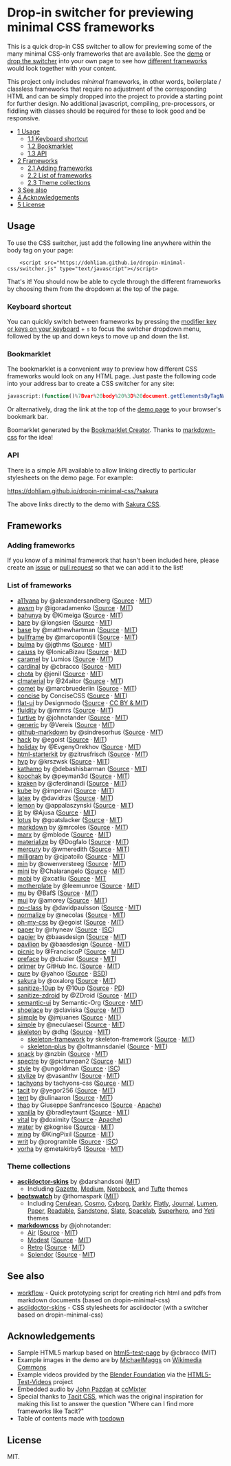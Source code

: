 # Drop-in switcher for previewing minimal CSS frameworks

This is a quick drop-in CSS switcher to allow for previewing some of the many minimal CSS-only frameworks that are available. See the [demo](https://dohliam.github.io/dropin-minimal-css) or [drop the switcher](#usage) into your own page to see how [different frameworks](#list-of-frameworks) would look together with your content.

This project only includes _minimal_ frameworks, in other words, boilerplate / classless frameworks that require no adjustment of the corresponding HTML and can be simply dropped into the project to provide a starting point for further design. No additional javascript, compiling, pre-processors, or fiddling with classes should be required for these to look good and be responsive.

* [1 Usage](#usage)
  * [1.1 Keyboard shortcut](#keyboard-shortcut)
  * [1.2 Bookmarklet](#bookmarklet)
  * [1.3 API](#api)
* [2 Frameworks](#frameworks)
  * [2.1 Adding frameworks](#adding-frameworks)
  * [2.2 List of frameworks](#list-of-frameworks)
  * [2.3 Theme collections](#theme-collections)
* [3 See also](#see-also)
* [4 Acknowledgements](#acknowledgements)
* [5 License](#license)

## Usage

To use the CSS switcher, just add the following line anywhere within the body tag on your page:

        <script src="https://dohliam.github.io/dropin-minimal-css/switcher.js" type="text/javascript"></script>

That's it! You should now be able to cycle through the different frameworks by choosing them from the dropdown at the top of the page.

### Keyboard shortcut

You can quickly switch between frameworks by pressing the [modifier key or keys on your keyboard](https://github.com/dohliam/xsampa#access-keys) + `s` to focus the switcher dropdown menu, followed by the up and down keys to move up and down the list.

### Bookmarklet

The bookmarklet is a convenient way to preview how different CSS frameworks would look on any HTML page. Just paste the following code into your address bar to create a CSS switcher for any site:

```javascript
javascript:(function()%7Bvar%20body%20%3D%20document.getElementsByTagName('body')%5B0%5D%3Bscript%20%3D%20document.createElement('script')%3Bscript.type%3D%20'text%2Fjavascript'%3Bscript.src%3D%20'https%3A%2F%2Fdohliam.github.io%2Fdropin-minimal-css%2Fswitcher.js'%3Bbody.appendChild(script)%7D)()
```

Or alternatively, drag the link at the top of the [demo page](https://dohliam.github.io/dropin-minimal-css) to your browser's bookmark bar.

Boomarklet generated by the [Bookmarklet Creator](http://mrcoles.com/bookmarklet/). Thanks to [markdown-css](https://github.com/mrcoles/markdown-css) for the idea!

### API

There is a simple API available to allow linking directly to particular stylesheets on the demo page. For example:

https://dohliam.github.io/dropin-minimal-css/?sakura

The above links directly to the demo with [Sakura CSS](https://dohliam.github.io/dropin-minimal-css/?sakura).

## Frameworks

### Adding frameworks

If you know of a minimal framework that hasn't been included here, please create an [issue](https://github.com/dohliam/dropin-minimal-css/issues) or [pull request](https://github.com/dohliam/dropin-minimal-css/pulls) so that we can add it to the list!

### List of frameworks

* [a11yana](https://dohliam.github.io/dropin-minimal-css/?a11yana) by @alexandersandberg ([Source](https://github.com/alexandersandberg/a11yana) · [MIT](https://github.com/alexandersandberg/a11yana/blob/master/LICENSE.md))
* [awsm](https://dohliam.github.io/dropin-minimal-css/?awsm) by @igoradamenko ([Source](https://github.com/igoradamenko/awsm.css) · [MIT](https://github.com/igoradamenko/awsm.css/blob/master/LICENSE.md))
* [bahunya](https://dohliam.github.io/dropin-minimal-css/?bahunya) by @Kimeiga ([Source](https://github.com/Kimeiga/bahunya) · [MIT](https://github.com/Kimeiga/bahunya/blob/master/LICENSE))
* [bare](https://dohliam.github.io/dropin-minimal-css/?bare) by @longsien ([Source](https://github.com/longsien/BareCSS) · [MIT](https://github.com/longsien/BareCSS/blob/master/LICENSE))
* [base](https://dohliam.github.io/dropin-minimal-css/?base) by @matthewhartman ([Source](https://github.com/matthewhartman/base) · [MIT](https://github.com/matthewhartman/base#license))
* [bullframe](https://dohliam.github.io/dropin-minimal-css/?bullframe) by @marcopontili ([Source](https://github.com/marcopontili/bullframe.css) · [MIT](http://opensource.org/licenses/MIT))
* [bulma](https://dohliam.github.io/dropin-minimal-css/?bulma) by @jgthms ([Source](https://github.com/jgthms/bulma) · [MIT](https://github.com/jgthms/bulma/blob/master/LICENSE))
* [caiuss](https://dohliam.github.io/dropin-minimal-css/?caiuss) by @IonicaBizau ([Source](https://github.com/IonicaBizau/CaiuSS) · [MIT](http://showalicense.com/?fullname=Ionic%C4%83%20Biz%C4%83u%20%3Cbizauionica%40gmail.com%3E%20(http%3A%2F%2Fionicabizau.net)&year=2015#license-mit))
* [caramel](https://dohliam.github.io/dropin-minimal-css/?caramel) by Lumios ([Source](https://github.com/lumios/caramel) · [MIT](https://github.com/lumios/caramel/blob/master/LICENSE))
* [cardinal](https://dohliam.github.io/dropin-minimal-css/?cardinal) by @cbracco ([Source](https://github.com/cardinalcss/cardinalcss) · [MIT](https://github.com/cardinalcss/cardinalcss/blob/master/LICENSE.md))
* [chota](https://dohliam.github.io/dropin-minimal-css/?chota) by @jenil ([Source](https://github.com/jenil/chota) · [MIT](https://github.com/jenil/chota/blob/master/LICENSE))
* [clmaterial](https://dohliam.github.io/dropin-minimal-css/?clmaterial) by @24aitor ([Source](https://github.com/24aitor/CLMaterial) · [MIT](https://github.com/24aitor/CLMaterial/blob/master/LICENSE))
* [comet](https://dohliam.github.io/dropin-minimal-css/?comet) by @marcbruederlin ([Source](https://github.com/marcbruederlin/comet) · [MIT](https://github.com/marcbruederlin/comet/blob/master/LICENSE))
* [concise](https://dohliam.github.io/dropin-minimal-css/?concise) by ConciseCSS ([Source](https://github.com/ConciseCSS/concise.css) · [MIT](https://github.com/ConciseCSS/concise.css/blob/master/LICENSE))
* [flat-ui](https://dohliam.github.io/dropin-minimal-css/?flat-ui) by Designmodo ([Source](https://github.com/designmodo/Flat-UI) · [CC BY & MIT](https://github.com/designmodo/Flat-UI#copyright-and-license))
* [fluidity](https://dohliam.github.io/dropin-minimal-css/?fluidity) by @mrmrs ([Source](https://github.com/mrmrs/fluidity) · [MIT](https://github.com/mrmrs/fluidity/blob/master/README.md))
* [furtive](https://dohliam.github.io/dropin-minimal-css/?furtive) by @johnotander ([Source](https://github.com/johnotander/furtive) · [MIT](https://github.com/johnotander/furtive/blob/master/LICENSE))
* [generic](https://dohliam.github.io/dropin-minimal-css/?generic) by @Vereis ([Source](https://github.com/Vereis/generic.css) · [MIT](https://github.com/Vereis/generic.css))
* [github-markdown](https://dohliam.github.io/dropin-minimal-css/?github-markdown) by @sindresorhus ([Source](https://github.com/sindresorhus/github-markdown-css) · [MIT](https://github.com/sindresorhus/github-markdown-css/blob/gh-pages/license))
* [hack](https://dohliam.github.io/dropin-minimal-css/?hack) by @egoist ([Source](https://github.com/egoist/hack) · [MIT](https://github.com/egoist/hack/blob/master/LICENSE))
* [holiday](https://dohliam.github.io/dropin-minimal-css/?holiday) by @EvgenyOrekhov ([Source](https://github.com/EvgenyOrekhov/holiday.css) · [MIT](https://github.com/EvgenyOrekhov/holiday.css/blob/master/LICENSE))
* [html-starterkit](https://dohliam.github.io/dropin-minimal-css/?html-starterkit) by @zitrusfrisch ([Source](https://github.com/zitrusfrisch/HTML-StarterKit) · [MIT](https://github.com/zitrusfrisch/HTML-StarterKit#its-free))
* [hyp](https://dohliam.github.io/dropin-minimal-css/?hyp) by @krszwsk ([Source](https://github.com/krszwsk/hyp) · [MIT](https://github.com/krszwsk/hyp/blob/master/LICENSE))
* [kathamo](https://dohliam.github.io/dropin-minimal-css/?kathamo) by @debashisbarman ([Source](https://github.com/kathamo/Kathamo) · [MIT](https://github.com/kathamo/Kathamo/blob/master/LICENSE))
* [koochak](https://dohliam.github.io/dropin-minimal-css/?koochak) by @peyman3d ([Source](https://github.com/peyman3d/koochak) · [MIT](https://github.com/peyman3d/koochak/blob/master/LICENSE))
* [kraken](https://dohliam.github.io/dropin-minimal-css/?kraken) by @cferdinandi ([Source](https://github.com/cferdinandi/kraken) · [MIT](https://github.com/cferdinandi/kraken/blob/master/LICENSE.md))
* [kube](https://dohliam.github.io/dropin-minimal-css/?kube) by @imperavi ([Source](https://github.com/imperavi/kube) · [MIT](https://github.com/imperavi/kube/blob/master/LICENSE))
* [latex](https://dohliam.github.io/dropin-minimal-css/?latex) by @davidrzs ([Source](https://github.com/davidrzs/latexcss) · [MIT](https://github.com/davidrzs/latexcss/blob/master/LICENSE))
* [lemon](https://dohliam.github.io/dropin-minimal-css/?lemon) by @appalaszynski ([Source](https://github.com/appalaszynski/lemon) · [MIT](https://github.com/appalaszynski/lemon/blob/master/LICENSE))
* [lit](https://dohliam.github.io/dropin-minimal-css/?lit) by @Ajusa ([Source](https://github.com/Ajusa/lit) · [MIT](https://github.com/Ajusa/lit/blob/master/LICENSE))
* [lotus](https://dohliam.github.io/dropin-minimal-css/?lotus) by @goatslacker ([Source](https://github.com/goatslacker/lotus.css) · [MIT](https://github.com/goatslacker/lotus.css#license))
* [markdown](https://dohliam.github.io/dropin-minimal-css/?markdown) by @mrcoles ([Source](https://github.com/mrcoles/markdown-css) · [MIT](https://github.com/mrcoles/markdown-css/blob/master/license.txt))
* [marx](https://dohliam.github.io/dropin-minimal-css/?marx) by @mblode ([Source](https://github.com/mblode/marx) · [MIT](https://github.com/mblode/marx/blob/master/LICENSE.md))
* [materialize](https://dohliam.github.io/dropin-minimal-css/?materialize) by @Dogfalo ([Source](https://github.com/Dogfalo/materialize) · [MIT](https://github.com/Dogfalo/materialize/blob/v1-dev/LICENSE))
* [mercury](https://dohliam.github.io/dropin-minimal-css/?mercury) by @wmeredith ([Source](https://github.com/wmeredith/MercuryCSS) · [MIT](https://github.com/wmeredith/MercuryCSS/blob/master/LICENSE))
* [milligram](https://dohliam.github.io/dropin-minimal-css/?milligram) by @cjpatoilo ([Source](https://github.com/milligram/milligram) · [MIT](http://cjpatoilo.mit-license.org/))
* [min](https://dohliam.github.io/dropin-minimal-css/?min) by @owenversteeg ([Source](https://github.com/owenversteeg/min) · [MIT](https://github.com/owenversteeg/min#license))
* [mini](https://dohliam.github.io/dropin-minimal-css/?mini) by @Chalarangelo ([Source](https://github.com/Chalarangelo/mini.css) · [MIT](https://github.com/Chalarangelo/mini.css/blob/master/LICENSE))
* [mobi](https://dohliam.github.io/dropin-minimal-css/?mobi) by @xcatliu ([Source](https://github.com/mobi-css/mobi.css) · [MIT](https://github.com/mobi-css/mobi.css/blob/master/LICENSE)
* [motherplate](https://dohliam.github.io/dropin-minimal-css/?motherplate) by @leemunroe ([Source](https://github.com/leemunroe/motherplate) · [MIT](https://github.com/leemunroe/motherplate/blob/master/LICENSE))
* [mu](https://dohliam.github.io/dropin-minimal-css/?mu) by @BafS ([Source](https://github.com/BafS/mu) · [MIT](https://github.com/BafS/mu/blob/gh-pages/LICENSE))
* [mui](https://dohliam.github.io/dropin-minimal-css/?mui) by @amorey ([Source](https://github.com/muicss/mui) · [MIT](https://github.com/muicss/mui/blob/master/LICENSE.txt))
* [no-class](https://dohliam.github.io/dropin-minimal-css/?no-class) by @davidpaulsson ([Source](https://github.com/davidpaulsson/no-class) · [MIT](https://github.com/davidpaulsson/no-class/blob/master/LICENSE.txt))
* [normalize](https://dohliam.github.io/dropin-minimal-css/?normalize) by @necolas ([Source](https://github.com/necolas/normalize.css) · [MIT](https://github.com/necolas/normalize.css/blob/master/LICENSE.md))
* [oh-my-css](https://dohliam.github.io/dropin-minimal-css/?oh-my-css) by @egoist ([Source](https://github.com/egoist/oh-my-css) · [MIT](https://github.com/egoist/oh-my-css/blob/gh-pages/LICENSE))
* [paper](https://dohliam.github.io/dropin-minimal-css/?paper) by @rhyneav ([Source](https://github.com/papercss/papercss) · [ISC](https://github.com/papercss/papercss/blob/master/license))
* [papier](https://dohliam.github.io/dropin-minimal-css/?papier) by @baasdesign ([Source](https://github.com/alexanderGugel/papier) · [MIT](https://github.com/alexanderGugel/papier/blob/master/LICENSE.md))
* [pavilion](https://dohliam.github.io/dropin-minimal-css/?pavilion) by @baasdesign ([Source](https://github.com/getpavilion/pavilion) · [MIT](https://github.com/getpavilion/pavilion/blob/master/license))
* [picnic](https://dohliam.github.io/dropin-minimal-css/?picnic) by @FranciscoP ([Source](https://github.com/picnicss/picnic) · [MIT](https://github.com/picnicss/picnic/blob/master/LICENSE))
* [preface](https://dohliam.github.io/dropin-minimal-css/?preface) by @cluzier ([Source](https://github.com/cluzier/PrefaceCSS) · [MIT](https://github.com/cluzier/PrefaceCSS/blob/master/LICENSE))
* [primer](https://dohliam.github.io/dropin-minimal-css/?primer) by GitHub Inc. ([Source](https://github.com/primer/css) · [MIT](https://github.com/primer/css/blob/master/LICENSE))
* [pure](https://dohliam.github.io/dropin-minimal-css/?pure) by @yahoo ([Source](https://github.com/yahoo/pure/) · [BSD](https://github.com/yahoo/pure/blob/master/LICENSE.md))
* [sakura](https://dohliam.github.io/dropin-minimal-css/?sakura) by @oxalorg ([Source](https://github.com/oxalorg/sakura) · [MIT](https://github.com/oxalorg/sakura/blob/master/LICENSE.txt))
* [sanitize-10up](https://dohliam.github.io/dropin-minimal-css/?sanitize-10up) by @10up ([Source](https://github.com/10up/sanitize.css) · [PD](https://github.com/10up/sanitize.css/blob/master/LICENSE.md))
* [sanitize-zdroid](https://dohliam.github.io/dropin-minimal-css/?sanitize-zdroid) by @ZDroid ([Source](https://github.com/ZDroid/sanitize.css) · [MIT](https://github.com/ZDroid/sanitize.css/blob/master/LICENSE.md))
* [semantic-ui](https://dohliam.github.io/dropin-minimal-css/?semantic-ui) by Semantic-Org ([Source](https://github.com/semantic-org/semantic-ui) · [MIT](https://github.com/Semantic-Org/Semantic-UI/blob/master/LICENSE.md))
* [shoelace](https://dohliam.github.io/dropin-minimal-css/?shoelace) by @claviska ([Source](https://github.com/claviska/shoelace-css) · [MIT](https://github.com/claviska/shoelace-css/blob/master/LICENSE.md))
* [siimple](https://dohliam.github.io/dropin-minimal-css/?siimple) by @jmjuanes ([Source](https://github.com/siimple/siimple) · [MIT](https://github.com/siimple/siimple/blob/master/LICENSE.md))
* [simple](https://dohliam.github.io/dropin-minimal-css/?simple) by @neculaesei ([Source](https://github.com/neculaesei/simplecss) · [MIT](http://opensource.org/licenses/mit-license.php))
* [skeleton](https://dohliam.github.io/dropin-minimal-css/?skeleton) by @dhg ([Source](https://github.com/dhg/Skeleton) · [MIT](https://github.com/dhg/Skeleton/blob/master/LICENSE.md))
  * [skeleton-framework](https://dohliam.github.io/dropin-minimal-css/?skeleton-framework) by skeleton-framework ([Source](https://github.com/skeleton-framework/skeleton-framework) · [MIT](https://github.com/skeleton-framework/skeleton-framework/blob/master/LICENSE))
  * [skeleton-plus](https://dohliam.github.io/dropin-minimal-css/?skeleton-plus) by @oltmannsdaniel ([Source](https://github.com/oltmannsdaniel/skeleton-plus) · [MIT](https://github.com/oltmannsdaniel/skeleton-plus/blob/master/LICENSE))
* [snack](https://dohliam.github.io/dropin-minimal-css/?snack) by @nzbin ([Source](https://github.com/snack-ui/snack) · [MIT](https://github.com/snack-ui/snack/blob/master/LICENSE))
* [spectre](https://dohliam.github.io/dropin-minimal-css/?spectre) by @picturepan2 ([Source](https://github.com/picturepan2/spectre) · [MIT](https://github.com/picturepan2/spectre/blob/master/LICENSE))
* [style](https://dohliam.github.io/dropin-minimal-css/?style) by @ungoldman ([Source](https://github.com/ungoldman/style.css) · [ISC](https://github.com/ungoldman/style.css/blob/master/license.md))
* [stylize](https://dohliam.github.io/dropin-minimal-css/?stylize) by @vasanthv ([Source](https://github.com/vasanthv/stylize.css) · [MIT](https://github.com/vasanthv/stylize.css/blob/master/LICENSE))
* [tachyons](https://dohliam.github.io/dropin-minimal-css/?tachyons) by tachyons-css ([Source](https://github.com/tachyons-css/tachyons/) · [MIT](https://github.com/tachyons-css/tachyons/blob/master/license))
* [tacit](https://dohliam.github.io/dropin-minimal-css/?tacit) by @yegor256 ([Source](https://github.com/yegor256/tacit) · [MIT](https://github.com/yegor256/tacit/blob/master/LICENSE))
* [tent](https://dohliam.github.io/dropin-minimal-css/?tent) by @ulinaaron ([Source](https://github.com/sitetent/tentcss) · [MIT](https://github.com/sitetent/tentcss/blob/master/LICENSE))
* [thao](https://dohliam.github.io/dropin-minimal-css/?thao) by Giuseppe Sanfrancesco ([Source](https://github.com/ThaoFramework/Thao/) · [Apache](http://www.apache.org/licenses/LICENSE-2.0))
* [vanilla](https://dohliam.github.io/dropin-minimal-css/?vanilla) by @bradleytaunt ([Source](https://github.com/bradleytaunt/vanilla-css) · [MIT](https://github.com/bradleytaunt/vanilla-css/blob/master/LICENSE))
* [vital](https://dohliam.github.io/dropin-minimal-css/?vital) by @doximity ([Source](https://github.com/doximity/vital) · [Apache](https://github.com/doximity/vital/blob/master/LICENSE.md))
* [water](https://dohliam.github.io/dropin-minimal-css/?water) by @kognise ([Source](https://github.com/kognise/water.css) · [MIT](https://github.com/kognise/water.css/blob/master/LICENSE.md))
* [wing](https://dohliam.github.io/dropin-minimal-css/?wing) by @KingPixil ([Source](https://github.com/KingPixil/wing/) · [MIT](https://github.com/KingPixil/wing/blob/master/LICENSE))
* [writ](https://dohliam.github.io/dropin-minimal-css/?writ) by @programble ([Source](https://github.com/programble/writ) · [ISC](https://github.com/programble/writ/blob/master/LICENSE))
* [yorha](https://dohliam.github.io/dropin-minimal-css/?yorha) by @metakirby5 ([Source](https://github.com/metakirby5/yorha) · [MIT](https://github.com/metakirby5/yorha/blob/master/LICENSE))

### Theme collections

* **[asciidoctor-skins](https://github.com/darshandsoni/asciidoctor-skins)** by @darshandsoni ([MIT](https://github.com/darshandsoni/asciidoctor-skins/blob/gh-pages/LICENSE))
  * Including [Gazette](https://dohliam.github.io/dropin-minimal-css/?ads-gazette), [Medium](https://dohliam.github.io/dropin-minimal-css/?ads-medium), [Notebook](https://dohliam.github.io/dropin-minimal-css/?ads-notebook), and [Tufte](https://dohliam.github.io/dropin-minimal-css/?ads-tufte) themes
* **[bootswatch](https://github.com/thomaspark/bootswatch/)** by @thomaspark ([MIT](https://github.com/thomaspark/bootswatch/blob/gh-pages/LICENSE))
  * Including [Cerulean](https://dohliam.github.io/dropin-minimal-css/?boot-cerulean/), [Cosmo](https://dohliam.github.io/dropin-minimal-css/?boot-cosmo/), [Cyborg](https://dohliam.github.io/dropin-minimal-css/?boot-cyborg/), [Darkly](https://dohliam.github.io/dropin-minimal-css/?boot-darkly/), [Flatly](https://dohliam.github.io/dropin-minimal-css/?boot-flatly/), [Journal](https://dohliam.github.io/dropin-minimal-css/?boot-journal/), [Lumen](https://dohliam.github.io/dropin-minimal-css/?boot-lumen/), [Paper](https://dohliam.github.io/dropin-minimal-css/?boot-paper/), [Readable](https://dohliam.github.io/dropin-minimal-css/?boot-readable/), [Sandstone](https://dohliam.github.io/dropin-minimal-css/?boot-sandstone/), [Slate](https://dohliam.github.io/dropin-minimal-css/?boot-slate/), [Spacelab](https://dohliam.github.io/dropin-minimal-css/?boot-spacelab/), [Superhero](https://dohliam.github.io/dropin-minimal-css/?boot-superhero/), and [Yeti](https://dohliam.github.io/dropin-minimal-css/?boot-yeti/) themes
* **[markdowncss](https://github.com/markdowncss)** by @johnotander:
  * [Air](https://dohliam.github.io/dropin-minimal-css/?air) ([Source](https://github.com/markdowncss/air) · [MIT](https://github.com/markdowncss/air/blob/master/LICENSE))
  * [Modest](https://dohliam.github.io/dropin-minimal-css/?modest) ([Source](https://github.com/markdowncss/modest) · [MIT](https://github.com/markdowncss/modest/blob/master/LICENSE))
  * [Retro](https://dohliam.github.io/dropin-minimal-css/?retro) ([Source](https://github.com/markdowncss/retro) · [MIT](https://github.com/markdowncss/retro/blob/master/LICENSE))
  * [Splendor](https://dohliam.github.io/dropin-minimal-css/?splendor) ([Source](https://github.com/markdowncss/splendor) · [MIT](https://github.com/markdowncss/splendor/blob/master/LICENSE))

## See also

* [workflow](https://github.com/dohliam/workflow) - Quick prototyping script for creating rich html and pdfs from markdown documents (based on dropin-minimal-css)
* [asciidoctor-skins](https://github.com/darshandsoni/asciidoctor-skins) - CSS stylesheets for asciidoctor (with a switcher based on dropin-minimal-css)

## Acknowledgements

* Sample HTML5 markup based on [html5-test-page](https://github.com/cbracco/html5-test-page) by @cbracco (MIT)
* Example images in the demo are by [MichaelMaggs](https://commons.wikimedia.org/wiki/User:MichaelMaggs) on [Wikimedia Commons](https://commons.wikimedia.org)
* Example videos provided by the [Blender Foundation](https://peach.blender.org/) via the [HTML5-Test-Videos](https://github.com/benhosmer/HTML5-Test-Videos) project
* Embedded audio by [John Pazdan](http://ccmixter.org/files/flatwound/14476) at [ccMixter](http://ccmixter.org/files/flatwound/14476)
* Special thanks to [Tacit CSS](https://github.com/yegor256/tacit), which was the original inspiration for making this list to answer the question "Where can I find more frameworks like Tacit?"
* Table of contents made with [tocdown](https://github.com/dohliam/tocdown)

## License

MIT.
